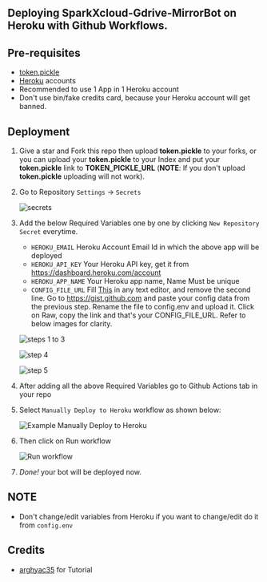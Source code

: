 ## Deploying SparkXcloud-Gdrive-MirrorBot on Heroku with Github Workflows.

## Pre-requisites

- [token.pickle](https://github.com/Spark-X-Cloud/SparkXcloud-Gdrive-MirrorBot#getting-google-oauth-api-credential-file)
- [Heroku](heroku.com) accounts
- Recommended to use 1 App in 1 Heroku account
- Don't use bin/fake credits card, because your Heroku account will get banned.

## Deployment

1. Give a star and Fork this repo then upload **token.pickle** to your forks, or you can upload your **token.pickle** to your Index and put your **token.pickle** link to **TOKEN_PICKLE_URL** (**NOTE**: If you don't upload **token.pickle** uploading will not work).

2. Go to Repository `Settings` -> `Secrets`

	![secrets](https://telegra.ph/file/e5943673de7508a8152f0.jpg)

3. Add the below Required Variables one by one by clicking `New Repository Secret` everytime.

	* `HEROKU_EMAIL` Heroku Account Email Id in which the above app will be deployed
	* `HEROKU_API_KEY` Your Heroku API key, get it from https://dashboard.heroku.com/account
	* `HEROKU_APP_NAME` Your Heroku app name, Name Must be unique
	* `CONFIG_FILE_URL` Fill [This](https://raw.githubusercontent.com/harshhaareddy/SparkXcloud-Gdrive-MirrorBot/majorupdate-beta/config_sample.env) in any text editor, and remove the second line. Go to https://gist.github.com and paste your config data from the previous step. Rename the file to config.env and upload it. Click on Raw, copy the link and that's your CONFIG_FILE_URL. Refer to below images for clarity. 

	![steps 1 to 3](https://telegra.ph/file/194b7a945e3973379dd47.jpg)

	![step 4](https://telegra.ph/file/c7b5160f102a2ecf8755d.jpg)

	![step 5](https://telegra.ph/file/5c8d2f2e24bfa1b8b76af.jpg)

4. After adding all the above Required Variables go to Github Actions tab in your repo

5. Select `Manually Deploy to Heroku` workflow as shown below:

	![Example Manually Deploy to Heroku](https://telegra.ph/file/fa4475c09f0f802e57361.jpg)

6. Then click on Run workflow

	![Run workflow](https://telegra.ph/file/db52181efb38f23e6a3f7.jpg)

7. _Done!_ your bot will be deployed now.

## NOTE
- Don't change/edit variables from Heroku if you want to change/edit do it from `config.env`

## Credits
- [arghyac35](https://github.com/arghyac35) for Tutorial
